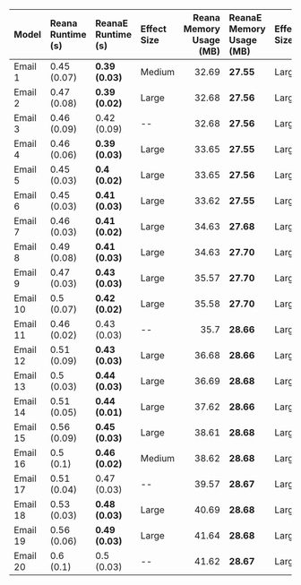 | Model    | Reana Runtime (s)   | ReanaE Runtime (s)   | Effect Size   |   Reana Memory Usage (MB) | ReanaE Memory Usage (MB)   | Effect Size   |
|:---------|:--------------------|:---------------------|:--------------|--------------------------:|:---------------------------|:--------------|
| Email 1  | 0.45 (0.07)         | **0.39 (0.03)**      | Medium        |                     32.69 | **27.55**                  | Large         |
| Email 2  | 0.47 (0.08)         | **0.39 (0.02)**      | Large         |                     32.68 | **27.56**                  | Large         |
| Email 3  | 0.46 (0.09)         | 0.42 (0.09)          | --            |                     32.68 | **27.56**                  | Large         |
| Email 4  | 0.46 (0.06)         | **0.39 (0.03)**      | Large         |                     33.65 | **27.55**                  | Large         |
| Email 5  | 0.45 (0.03)         | **0.4 (0.02)**       | Large         |                     33.65 | **27.56**                  | Large         |
| Email 6  | 0.45 (0.03)         | **0.41 (0.03)**      | Large         |                     33.62 | **27.55**                  | Large         |
| Email 7  | 0.46 (0.03)         | **0.41 (0.02)**      | Large         |                     34.63 | **27.68**                  | Large         |
| Email 8  | 0.49 (0.08)         | **0.41 (0.03)**      | Large         |                     34.63 | **27.70**                  | Large         |
| Email 9  | 0.47 (0.03)         | **0.43 (0.03)**      | Large         |                     35.57 | **27.70**                  | Large         |
| Email 10 | 0.5 (0.07)          | **0.42 (0.02)**      | Large         |                     35.58 | **27.70**                  | Large         |
| Email 11 | 0.46 (0.02)         | 0.43 (0.03)          | --            |                     35.7  | **28.66**                  | Large         |
| Email 12 | 0.51 (0.09)         | **0.43 (0.03)**      | Large         |                     36.68 | **28.66**                  | Large         |
| Email 13 | 0.5 (0.03)          | **0.44 (0.03)**      | Large         |                     36.69 | **28.68**                  | Large         |
| Email 14 | 0.51 (0.05)         | **0.44 (0.01)**      | Large         |                     37.62 | **28.66**                  | Large         |
| Email 15 | 0.56 (0.09)         | **0.45 (0.03)**      | Large         |                     38.61 | **28.68**                  | Large         |
| Email 16 | 0.5 (0.1)           | **0.46 (0.02)**      | Medium        |                     38.62 | **28.68**                  | Large         |
| Email 17 | 0.51 (0.04)         | 0.47 (0.03)          | --            |                     39.57 | **28.67**                  | Large         |
| Email 18 | 0.53 (0.03)         | **0.48 (0.03)**      | Large         |                     40.69 | **28.68**                  | Large         |
| Email 19 | 0.56 (0.06)         | **0.49 (0.03)**      | Large         |                     41.64 | **28.68**                  | Large         |
| Email 20 | 0.6 (0.1)           | 0.5 (0.03)           | --            |                     41.62 | **28.67**                  | Large         |